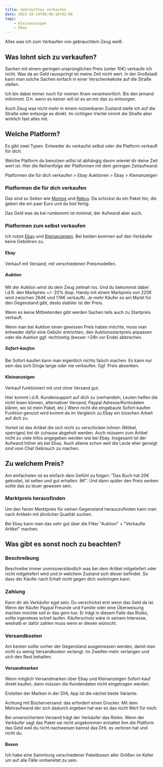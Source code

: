 ```yaml
---
title: Gebrauchtes verkaufen
date: 2023-10-14T08:40:18+02:00
tags:
    - Kleinanzeigen
    - Ebay
---
```


Alles was ich zum Verkaufen von gebrauchtem Zeug weiß.

## Was lohnt sich zu verkaufen?

Sachen mit einem geringen ursprünglichen Preis (unter 10€) verkaufe ich nicht.
Was da an Geld rausspringt ist meine Zeit nicht wert.
In der Großstadt kann man solche Sachen einfach in einer Verschenkekiste auf die
Straße stellen.

Ich bin dabei immer noch für meinen Kram verantwortlich. Bis den jemand mitnimmt.
D.h. wenn es keiner will ist es an mir das zu entsorgen.

Auch Zeug was nicht mehr in einem nutzenbaren Zustand stelle ich auf die Straße oder
entsorge es direkt. Im richtigen Viertel nimmt die Straße aber wirklich fast alles mit.

## Welche Platform?

Es gibt zwei Typen. Entweder du verkaufst selbst oder die Platform verkauft für
dich.

Welche Platform du benutzen willst ist abhängig davon wieviel dir deine Zeit
wert ist. Hier die Reihenfolge der Platformen mit dem geringen Zeitaufwand:

Platformen die für dich verkaufen > Ebay Auktionen > Ebay > Kleinanzeigen

### Platformen die für dich verkaufen

Das sind so Seiten wie [Momox](https://www.momox.de) und [Rebuy](https://www.rebuy.de/verkaufen).
Da schickst du ein Paket hin, die geben die ein paar Euro und du bist fertig.

Das Geld was da bei rumkommt ist minimal, der Aufwand aber auch.

### Platformen zum selbst verkaufen

Ich nutze [Ebay](https://www.ebay.de/) und [Kleinanzeigen](https://www.kleinanzeigen.de/).
Bei beiden kommen auf den Verkäufer keine Gebühren zu.

#### Ebay

Verkauf mit Versand, mit verschiedenen Preismodellen.

##### Auktion

Mit der Auktion wirst du dein Zeug zeitnah los.
Und du bekommst dabei i.d.R. den Markpreis +/- 20%
(bsp. Handy mit einem Markpreis von 220€ wird zwischen 264€ und 176€ verkauft).
Je mehr Käufer es am Markt für den Gegenstand gibt, desto stabiler ist der
Preis.

Wenn es keine Mitbietenden gibt werden Sachen teils auch zu Startpreis verkauft.

Wenn man bei Auktion einen gewissen Preis haben möchte, muss man entweder dafür
eine Gebühr entrichten, den Auktionsstartpreis anpassen oder
die Auktion ggf. rechtzeitig (besser >24h vor Ende) abbrechen.

##### Sofort-kaufen

Bei Sofort-kaufen kann man eigentlich nichts falsch machen.
Es kann nur sein das sich Dinge lange oder nie verkaufen. Ggf. Preis absenken.

#### Kleinanzeigen

Verkauf funktioniert mit und ohne Versand gut.

Hier kommt i.d.R. Kundensupport auf dich zu (verhandeln, Leuten helfen die
nicht lesen können, alternativer Versand, Paypal Adresse/Kontodaten klären,
wo ist mein Paket, etc.)
Wenn nicht die eingebaute Sofort-kaufen Funktion genutzt wird kommt da im
Vergleich zu Ebay ein bisschen Arbeit auf dich zu.

Vorteil ist das Artikel die sich nicht zu verschicken lohnen (Möbel, sperriges)
bei dir zuhause abgeholt werden. Auch müssem zum Artikel nicht zu viele Infos
angegeben werden wie bei Ebay. Insgesamt ist der Aufwand höher als bei Ebay.
Auch alleine schon weil die Leute eher geneigt sind vom Chat Gebrauch zu machen.

## Zu welchem Preis?

Am einfachsten ist es einfach dem Gefühl zu folgen: "Das Buch hat 20€ gekostet,
ist selten und gut erhalten. 8€". Und dann später den Preis senken sollte das zu
teuer gewesen sein.

### Marktpreis herausfinden

Um den fairen Marktpreis für seinen Gegenstand herauszufinden kann man nach
Artikeln mit ähnlicher Qualität suchen.

Bei Ebay kann man das sehr gut über die Filter "Auktion" + "Verkaufte Artikel"
machen.

## Was gibt es sonst noch zu beachten?

### Beschreibung

Beschreibe immer unmissverständlich was bei dem Artikel mitgeliefert oder nicht
mitgeliefert wird und in welchem Zustand sich dieser befindet. So dass der
Käufer nach Erhalt nicht gegen dich vorbringen kann.

### Zahlung

Kann dir als Verkäufer egal sein. Du verschickst erst wenn das Geld da ist.
Wenn der Käufer Paypal Freunde und Familie oder eine Überweisung machen möchte
soll er das gern tun. Er trägt in diesem Falle das Risiko, sollte irgendwas
schief laufen. Käuferschutz wäre in seinem Interesse, weshalb er dafür zahlen
muss wenn er diesen wünscht.

### Versandkosten

Am besten sollte vorher der Gegenstand ausgemessen werden, damit man nicht zu
wenig Versandkosten verlangt. Im Zweifen mehr verlangen und sich den Rest
behalten.

#### Versandmarken

Wenn möglich Versandmarken über Ebay und Kleinanzeigen Sofort-kauf direkt
kaufen, dann müssen die Kundendaten nicht eingetragen werden.

Erstellen der Marken in der DHL App ist die nächst beste Variante.

Achtung mit Bücherversand: das erfordert einen Drucker. Mit dem Mehraufwand der
sich dadurch ergeben hat war es das nicht Wert für mich.

Bei unversichertem Versand trägt der Verkäufer das Risiko. Wenn der Verkäufer
sagt das Paket sei nicht angekommen erstattet ihm die Platform das Geld weil du
nicht nachweisen kannst das DHL es verloren hat und nicht du.

#### Boxen

Ich habe eine Sammlung verschiedener Paketboxen aller Größen im Keller um auf
alle Fälle vorbereitet zu sein.
